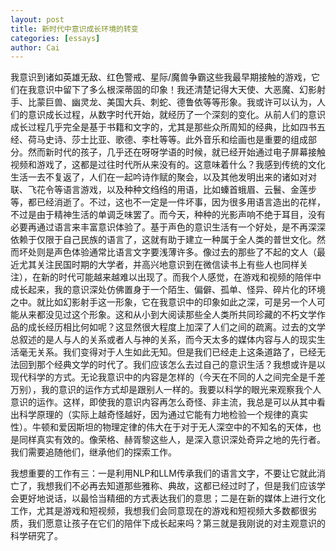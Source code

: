 ```yaml
---
layout: post
title: 新时代中意识成长环境的转变
categories: [essays]
author: Cai
---
```


我意识到诸如英雄无敌、红色警戒、星际/魔兽争霸这些我最早期接触的游戏，它们在我意识中留下了多么根深蒂固的印象！我还清楚记得大天使、大恶魔、幻影射手、比蒙巨兽、幽灵龙、美国大兵、刺蛇、德鲁依等等形象。我或许可以认为，人们的意识成长过程，从数字时代开始，就经历了一个深刻的变化。从前人们的意识成长过程几乎完全是基于书籍和文字的，尤其是那些众所周知的经典，比如四书五经、荷马史诗、莎士比亚、歌德、李杜等等。此外音乐和绘画也是重要的组成部分。然而新时代的孩子，几乎还在呀呀学语的时候，就已经开始通过电子屏幕接触视频和游戏了，这都是过往时代所从来没有的。这意味着什么？我感到传统的文化生活一去不复返了，人们在一起吟诗作赋的聚会，以及其他发明出来的诸如对对联、飞花令等语言游戏，以及种种文绉绉的用语，比如螓首蛾眉、云鬟、金莲步等，都已经消逝了。不过，这也不一定是一件坏事，因为很多用语言造出的花样，不过是由于精神生活的单调乏味罢了。而今天，种种的光影声响不绝于耳目，没有必要再通过语言来丰富意识体验了。基于声色的意识生活有一个好处，是不再深深依赖于仅限于自己民族的语言了，这就有助于建立一种属于全人类的普世文化。然而坏处则是声色体验通常比语言文字要浅薄许多。像过去的那些了不起的文人（最近尤其关注民国时期的大学者，并高兴地意识到在微信读书上有些人也同样关注），在新的时代可能越来越难以出现了。而我个人感觉，在游戏和视频的陪伴中成长起来，我的意识深处仿佛置身于一个陌生、偏僻、孤单、怪异、碎片化的环境之中。就比如幻影射手这一形象，它在我意识中的印象如此之深，可是另一个人可能从来都没见过这个形象。这和从小到大阅读那些全人类所共同珍藏的不朽文学作品的成长经历相比何如呢？这显然很大程度上加深了人们之间的疏离。过去的文学总叙述的是人与人的关系或者人与神的关系，而今天太多的媒体内容与人的现实生活毫无关系。我们变得对于人生如此无知。但是我们已经走上这条道路了，已经无法回到那个经典文学的时代了。我们应该怎么去过自己的意识生活？我想或许是以现代科学的方式。无论我意识中的内容是怎样的（今天在不同的人之间完全是千差万别），我的意识的运作方式却是跟别人一样的。我要以科学的眼光来观察我个人意识的运作。这样，即使我的意识内容再怎么奇怪、非主流，我总是可以从其中看出科学原理的（实际上越奇怪越好，因为通过它能有力地检验一个规律的真实性）。牛顿和爱因斯坦的物理定律的伟大在于对于无人深空中的不知名的天体，也是同样真实有效的。像荣格、赫胥黎这些人，是深入意识深处奇异之地的先行者。我们需要追随他们，继承他们的探索工作。

我想重要的工作有三：一是利用NLP和LLM传承我们的语言文字，不要让它就此消亡了，我想我们不必再去知道那些雅称、典故，这都已经过时了，但是我们应该学会更好地说话，以最恰当精细的方式表达我们的意思；二是在新的媒体上进行文化工作，尤其是游戏和短视频，我想我们会同意现在的游戏和短视频大多数都很劣质，我们愿意让孩子在它们的陪伴下成长起来吗？第三就是我刚说的对主观意识的科学研究了。